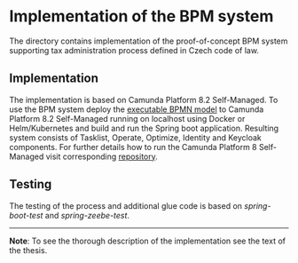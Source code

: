 # Implementation of the BPM system

The directory contains implementation of the proof-of-concept BPM system supporting tax administration process defined in Czech code of law.

## Implementation

The implementation is based on Camunda Platform 8.2 Self-Managed. To use the BPM system deploy the [executable BPMN model](https://github.com/matouda7/tax-administration-digitization/blob/main/implementation/src/main/resources/tax_management.bpmn) to Camunda Platform 8.2 Self-Managed running on localhost using Docker or Helm/Kubernetes and build and run the Spring boot application. Resulting system consists of Tasklist, Operate, Optimize, Identity and Keycloak components. For further details how to run the Camunda Platform 8 Self-Managed visit corresponding [repository](https://github.com/camunda/camunda-platform).  

## Testing

The testing of the process and additional glue code is based on *spring-boot-test* and *spring-zeebe-test*. 

---

**Note**: To see the thorough description of the implementation see the text of the thesis.